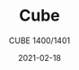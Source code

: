 ---
designer: "Pedrali R&D"
description: "Cube%20barstool%20design%20is%20inspired%20by%20a%20pure%20and%20simple%20geometrical%20language.%20It%20has%20an%20upholstered%20seat%20in%20fabric%2C%20leather%20or%20simil%20leather%20with%20a%20steel%20tube%20frame%2025x25%20mm.%20Thanks%20to%20its%20compact%20structure%2C%20it%20is%20conceived%20for%20optimizing%20the%20interior%20furnishing%20spaces.%20Height%20800%20mm."
image_primary: "img/Cube_1400_01_zoom.jpg"
image_secondary: "img/Cube_1400_02_zoom.jpg"
manufacturer: "Pedrali"
href: "https://www.pedrali.it/en/products/catalog/Stool-CUBE-1400-1401/"
subtitle: "CUBE 1400/1401"
tags: 
  - "Pedrali"
  - "stools"
title: "Cube"
category: "stools"
slug: "/manufacturers/pedrali/stools/pedrali-r-d-cube"
date: "2021-02-18"
---